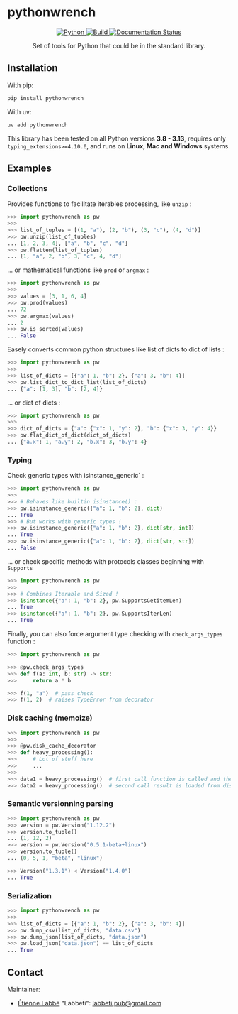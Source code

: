 # pythonwrench

<center>

<a href="https://www.python.org/">
    <img alt="Python" src="https://img.shields.io/badge/-Python 3.8+-blue?style=for-the-badge&logo=python&logoColor=white">
</a>
<a href="https://github.com/Labbeti/pythonwrench/actions">
    <img alt="Build" src="https://img.shields.io/github/actions/workflow/status/Labbeti/pythonwrench/test.yaml?branch=main&style=for-the-badge&logo=github">
</a>
<a href='https://pythonwrench.readthedocs.io/en/stable/?badge=stable'>
    <img src='https://readthedocs.org/projects/pythonwrench/badge/?version=stable&style=for-the-badge' alt='Documentation Status' />
</a>

Set of tools for Python that could be in the standard library.

</center>


## Installation

With pip:
```bash
pip install pythonwrench
```

With uv:
```bash
uv add pythonwrench
```

This library has been tested on all Python versions **3.8 - 3.13**, requires only `typing_extensions>=4.10.0`, and runs on **Linux, Mac and Windows** systems.

## Examples

### Collections

Provides functions to facilitate iterables processing, like `unzip` :

```python
>>> import pythonwrench as pw
>>>
>>> list_of_tuples = [(1, "a"), (2, "b"), (3, "c"), (4, "d")]
>>> pw.unzip(list_of_tuples)
... [1, 2, 3, 4], ["a", "b", "c", "d"]
>>> pw.flatten(list_of_tuples)
... [1, "a", 2, "b", 3, "c", 4, "d"]
```

... or mathematical functions like `prod` or `argmax` :

```python
>>> import pythonwrench as pw
>>>
>>> values = [3, 1, 6, 4]
>>> pw.prod(values)
... 72
>>> pw.argmax(values)
... 2
>>> pw.is_sorted(values)
... False
```

Easely converts common python structures like list of dicts to dict of lists :

```python
>>> import pythonwrench as pw
>>>
>>> list_of_dicts = [{"a": 1, "b": 2}, {"a": 3, "b": 4}]
>>> pw.list_dict_to_dict_list(list_of_dicts)
... {"a": [1, 3], "b": [2, 4]}
```

... or dict of dicts :
```python
>>> import pythonwrench as pw
>>>
>>> dict_of_dicts = {"a": {"x": 1, "y": 2}, "b": {"x": 3, "y": 4}}
>>> pw.flat_dict_of_dict(dict_of_dicts)
... {"a.x": 1, "a.y": 2, "b.x": 3, "b.y": 4}
```

### Typing

Check generic types with ìsinstance_generic` :

```python
>>> import pythonwrench as pw
>>>
>>> # Behaves like builtin isinstance() :
>>> pw.isinstance_generic({"a": 1, "b": 2}, dict)
... True
>>> # But works with generic types !
>>> pw.isinstance_generic({"a": 1, "b": 2}, dict[str, int])
... True
>>> pw.isinstance_generic({"a": 1, "b": 2}, dict[str, str])
... False
```

... or check specific methods with protocols classes beginning with `Supports`
```python
>>> import pythonwrench as pw
>>>
>>> # Combines Iterable and Sized !
>>> isinstance({"a": 1, "b": 2}, pw.SupportsGetitemLen)
... True
>>> isinstance({"a": 1, "b": 2}, pw.SupportsIterLen)
... True
```

Finally, you can also force argument type checking with `check_args_types` function :

```python
>>> import pythonwrench as pw

>>> @pw.check_args_types
>>> def f(a: int, b: str) -> str:
>>>     return a * b

>>> f(1, "a")  # pass check
>>> f(1, 2)  # raises TypeError from decorator
```

### Disk caching (memoize)

```python
>>> import pythonwrench as pw
>>>
>>> @pw.disk_cache_decorator
>>> def heavy_processing():
>>>     # Lot of stuff here
>>>     ...
>>>
>>> data1 = heavy_processing()  # first call function is called and the result is stored on disk
>>> data2 = heavy_processing()  # second call result is loaded from disk directly
```

### Semantic versionning parsing

```python
>>> import pythonwrench as pw
>>> version = pw.Version("1.12.2")
>>> version.to_tuple()
... (1, 12, 2)
>>> version = pw.Version("0.5.1-beta+linux")
>>> version.to_tuple()
... (0, 5, 1, "beta", "linux")

>>> Version("1.3.1") < Version("1.4.0")
... True
```

### Serialization

```python
>>> import pythonwrench as pw
>>>
>>> list_of_dicts = [{"a": 1, "b": 2}, {"a": 3, "b": 4}]
>>> pw.dump_csv(list_of_dicts, "data.csv")
>>> pw.dump_json(list_of_dicts, "data.json")
>>> pw.load_json("data.json") == list_of_dicts
... True
```

## Contact
Maintainer:
- [Étienne Labbé](https://labbeti.github.io/) "Labbeti": labbeti.pub@gmail.com
